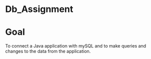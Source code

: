 # Db_Assignment

# Goal

To connect a Java application with mySQL and to make queries and changes to the data from the application.  
